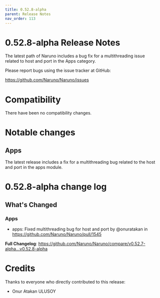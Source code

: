 ```yaml
---
title: 0.52.8-alpha
parent: Release Notes
nav_order: 113
---
```


# 0.52.8-alpha Release Notes

The latest path of Naruno includes a bug fix for a multithreading issue related to host and port in the Apps category.

Please report bugs using the issue tracker at GitHub:

<https://github.com/Naruno/Naruno/issues>

# Compatibility

There have been no compatibility changes.

# Notable changes

## Apps
The latest release includes a fix for a multithreading bug related to the host and port in the apps module.

# 0.52.8-alpha change log

<!-- Release notes generated using configuration in .github/release.yml at master -->

## What's Changed
### Apps
* apps: Fixed multithreading bug for host and port by @onuratakan in https://github.com/Naruno/Naruno/pull/1545


**Full Changelog**: https://github.com/Naruno/Naruno/compare/v0.52.7-alpha...v0.52.8-alpha

# Credits

Thanks to everyone who directly contributed to this release:

- Onur Atakan ULUSOY
